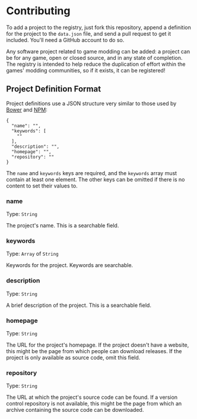 Contributing
============

To add a project to the registry, just fork this repository, append a definition for the project to the `data.json` file, and send a pull request to get it included. You'll need a GitHub account to do so.

Any software project related to game modding can be added: a project can be for any game, open or closed source, and in any state of completion. The registry is intended to help reduce the duplication of effort within the games' modding communities, so if it exists, it can be registered!

## Project Definition Format

Project definitions use a JSON structure very similar to those used by [Bower](http://bower.io/) and [NPM](https://www.npmjs.com/):

```
{
  "name": "",
  "keywords": [
    ""
  ],
  "description": "",
  "homepage": "",
  "repository": ""
}
```

The `name` and `keywords` keys are required, and the `keywords` array must contain at least one element. The other keys can be omitted if there is no content to set their values to.

### name

Type: `String`

The project's name. This is a searchable field.

### keywords

Type: `Array` of `String`

Keywords for the project. Keywords are searchable.

### description

Type: `String`

A brief description of the project. This is a searchable field.

### homepage

Type: `String`

The URL for the project's homepage. If the project doesn't have a website, this might be the page from which people can download releases. If the project is only available as source code, omit this field.

### repository

Type: `String`

The URL at which the project's source code can be found. If a version control repository is not available, this might be the page from which an archive containing the source code can be downloaded.
